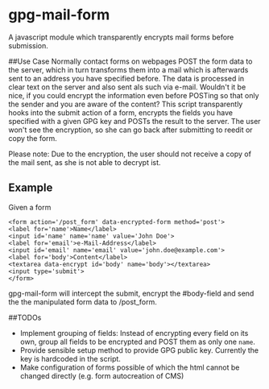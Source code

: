 # gpg-mail-form
A javascript module which transparently encrypts mail forms before submission.

##Use Case
Normally contact forms on webpages POST the form data to the server, which in turn transforms them into a mail which is afterwards sent to an address you have specified before. The data is processed in clear text on the server and also sent als such via e-mail.
Wouldn't it be nice, if you could encrypt the information even before POSTing so that only the sender and you are aware of the content?
This script transparently hooks into the submit action of a form, encrypts the fields you have specified with a given GPG key and POSTs the result to the server.
The user won't see the encryption, so she can go back after submitting to reedit or copy the form.

Please note: Due to the encryption, the user should not receive a copy of the mail sent, as she is not able to decrypt ist.

## Example
Given a form

    <form action='/post_form' data-encrypted-form method='post'>
    <label for='name'>Name</label>
    <input id='name' name='name' value='John Doe'>
    <label for='email'>e-Mail-Address</label>
    <input id='email' name='email' value='john.doe@example.com'>
    <label for='body'>Content</label>
    <textarea data-encrypt id='body' name='body'></textarea>
    <input type='submit'>
    </form>

gpg-mail-form will intercept the submit, encrypt the #body-field and send the the manipulated form data to /post_form.


##TODOs

 * Implement grouping of fields: Instead of encrypting every field on its own, group all fields to be encrypted and POST them as only one `name`.
 * Provide sensible setup method to provide GPG public key. Currently the key is hardcoded in the script.
 * Make configuration of forms possible of which the html cannot be changed directly (e.g. form autocreation of CMS)
